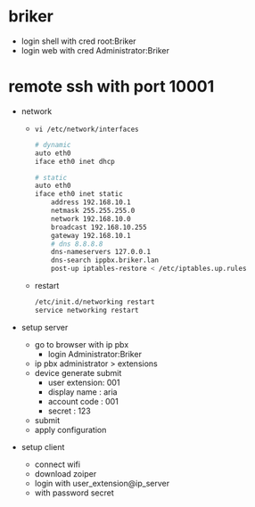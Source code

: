 # briker
- login shell with cred root:Briker
- login web with cred Administrator:Briker

# remote ssh with port 10001
- network
  - ```vi /etc/network/interfaces```
    ```bash
    # dynamic
    auto eth0
    iface eth0 inet dhcp

    # static
    auto eth0
    iface eth0 inet static
        address 192.168.10.1
        netmask 255.255.255.0
        network 192.168.10.0
        broadcast 192.168.10.255
        gateway 192.168.10.1
        # dns 8.8.8.8
        dns-nameservers 127.0.0.1
        dns-search ippbx.briker.lan
        post-up iptables-restore < /etc/iptables.up.rules
    ```
  - restart
    ```bash
    /etc/init.d/networking restart
    service networking restart
    ```

- setup server
  - go to browser with ip pbx
    - login Administrator:Briker
  - ip pbx administrator > extensions
  - device generate submit
    - user extension: 001
    - display name  : aria
    - account code  : 001 <user-extension>
    - secret        : 123 <pass>
  - submit
  - apply configuration

- setup client
  - connect wifi
  - download zoiper
  - login with user_extension@ip_server
  - with password secret